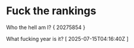 # Fuck the rankings

Who the hell am I?
{ 20275854 }

What fucking year is it?
[ 2025-07-15T04:16:40Z ]
